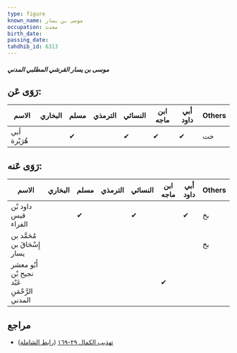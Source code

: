 ```yaml
---
type: figure
known_name: موسى بن يسار
occupation: محدث
birth_date:
passing_date:
tahdhib_id: 6313
---
```

##### موسى بن يسار القرشي المطلبي المدني

## رَوَى عَن:
| الاسم        | البخاري | مسلم | الترمذي | النسائي | ابن ماجه | أبي داود | Others |
| ------------ | ------- | ---- | ------- | ------- | -------- | -------- | ------ |
| أبي هُرَيْرة |         | ✔    |         | ✔       | ✔        | ✔        | خت     |
## رَوَى عَنه:
| الاسم                                        | البخاري | مسلم | الترمذي | النسائي | ابن ماجه | أبي داود | Others |
| -------------------------------------------- | ------- | ---- | ------- | ------- | -------- | -------- | ------ |
| داود بْن قيس الفراء                          |         | ✔    |         | ✔       |          | ✔        | بخ     |
| مُحَمَّد بن إِسْحَاقَ بن يسار                |         |      |         |         |          |          | بخ     |
| أَبُو معشر نجيح بْن عَبْد الرَّحْمَنِ المدني |         |      |         |         | ✔        |          |        |
## مراجع
- [تهذيب الكمال ٢٩-١٦٩](obsidian://open?vault=Tahdhib-al-Kamal&file=Figures/٦٣١٣-موسى%20بن%20يسار%20القرشي%20المطلبي%20المدني) ([رابط الشاملة](https://shamela.ws/book/3722/15740))